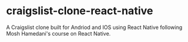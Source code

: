 # craigslist-clone-react-native
A Craigslist clone built for Andriod and IOS using React Native following Mosh Hamedani's course on React Native.
